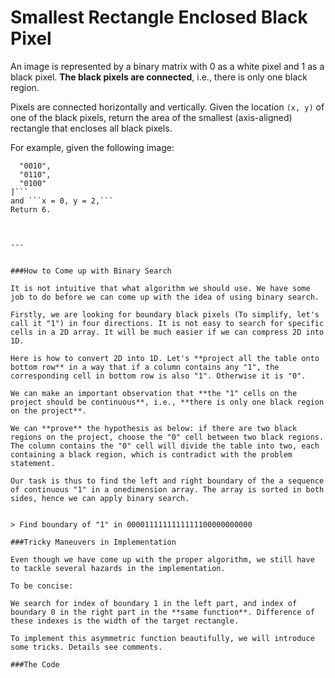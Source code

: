 # Smallest Rectangle Enclosed Black Pixel

An image is represented by a binary matrix with 0 as a white pixel and 1 as a black pixel. **The black pixels are connected**, i.e., there is only one black region. 

Pixels are connected horizontally and vertically. Given the location ```(x, y)``` of one of the black pixels, return the area of the smallest (axis-aligned) rectangle that encloses all black pixels.

For example, given the following image:

```[
  "0010",
  "0110",
  "0100"
]```
and ```x = 0, y = 2,```
Return 6.



---


###How to Come up with Binary Search

It is not intuitive that what algorithm we should use. We have some job to do before we can come up with the idea of using binary search.

Firstly, we are looking for boundary black pixels (To simplify, let's call it "1") in four directions. It is not easy to search for specific cells in a 2D array. It will be much easier if we can compress 2D into 1D. 

Here is how to convert 2D into 1D. Let's **project all the table onto bottom row** in a way that if a column contains any "1", the corresponding cell in bottom row is also "1". Otherwise it is "0".

We can make an important observation that **the "1" cells on the project should be continuous**, i.e., **there is only one black region on the project**. 

We can **prove** the hypothesis as below: if there are two black regions on the project, choose the "0" cell between two black regions. The column contains the "0" cell will divide the table into two, each containing a black region, which is contradict with the problem statement.

Our task is thus to find the left and right boundary of the a sequence of continuous "1" in a onedimension array. The array is sorted in both sides, hence we can apply binary search. 


> Find boundary of "1" in 0000111111111111100000000000

###Tricky Maneuvers in Implementation

Even though we have come up with the proper algorithm, we still have to tackle several hazards in the implementation.

To be concise:

We search for index of boundary 1 in the left part, and index of boundary 0 in the right part in the **same function**. Difference of these indexes is the width of the target rectangle.

To implement this asymmetric function beautifully, we will introduce some tricks. Details see comments.

###The Code

